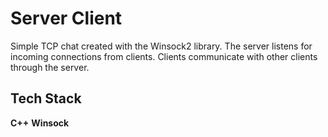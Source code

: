 # Server Client

Simple TCP chat created with the Winsock2 library. The server listens for incoming connections from clients. Clients communicate with other clients through the server.

## Tech Stack

**C++**
**Winsock**
